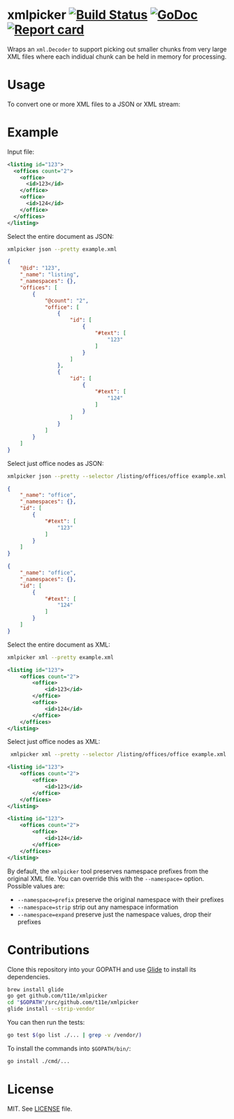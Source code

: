 # xmlpicker [![Build Status](https://travis-ci.org/t11e/xmlpicker.svg)](https://travis-ci.org/t11e/xmlpicker) [![GoDoc](https://godoc.org/github.com/t11e/xmlpicker?status.svg)](http://godoc.org/github.com/t11e/xmlpicker) [![Report card](https://goreportcard.com/badge/github.com/t11e/xmlpicker)](https://goreportcard.com/report/github.com/t11e/xmlpicker)


Wraps an `xml.Decoder` to support picking out smaller chunks from very large XML files
where each indidual chunk can be held in memory for processing.

# Usage

To convert one or more XML files to a JSON or XML stream:

# Example

Input file:
```xml
<listing id="123">
  <offices count="2">
    <office>
      <id>123</id>
    </office>
    <office>
      <id>124</id>
    </office>
  </offices>
</listing>
```

Select the entire document as JSON:
```sh
xmlpicker json --pretty example.xml
```
```json
{
    "@id": "123",
    "_name": "listing",
    "_namespaces": {},
    "offices": [
        {
            "@count": "2",
            "office": [
                {
                    "id": [
                        {
                            "#text": [
                                "123"
                            ]
                        }
                    ]
                },
                {
                    "id": [
                        {
                            "#text": [
                                "124"
                            ]
                        }
                    ]
                }
            ]
        }
    ]
}
```

Select just office nodes as JSON:
```sh
xmlpicker json --pretty --selector /listing/offices/office example.xml
```
```json
{
    "_name": "office",
    "_namespaces": {},
    "id": [
        {
            "#text": [
                "123"
            ]
        }
    ]
}
```
```json
{
    "_name": "office",
    "_namespaces": {},
    "id": [
        {
            "#text": [
                "124"
            ]
        }
    ]
}
```

Select the entire document as XML:
```sh
xmlpicker xml --pretty example.xml
```
```xml
<listing id="123">
    <offices count="2">
        <office>
            <id>123</id>
        </office>
        <office>
            <id>124</id>
        </office>
    </offices>
</listing>
```


Select just office nodes as XML:
```sh
 xmlpicker xml --pretty --selector /listing/offices/office example.xml
```
```xml
<listing id="123">
    <offices count="2">
        <office>
            <id>123</id>
        </office>
    </offices>
</listing>
```
```xml
<listing id="123">
    <offices count="2">
        <office>
            <id>124</id>
        </office>
    </offices>
</listing>
```

By default, the `xmlpicker` tool preserves namespace prefixes from the original XML file. You can override this with
the `--namespace=` option. Possible values are:
 
 * `--namespace=prefix` preserve the original namespace with their prefixes 
 * `--namespace=strip` strip out any namespace information
 * `--namespace=expand` preserve just the namespace values, drop their prefixes

# Contributions

Clone this repository into your GOPATH and use [Glide](https://github.com/Masterminds/glide) to install its dependencies.

```sh
brew install glide
go get github.com/t11e/xmlpicker
cd "$GOPATH"/src/github.com/t11e/xmlpicker
glide install --strip-vendor
```

You can then run the tests:

```sh
go test $(go list ./... | grep -v /vendor/)
```

To install the commands into `$GOPATH/bin/`:

```sh
go install ./cmd/...
```

# License

MIT. See [LICENSE](LICENSE) file.
